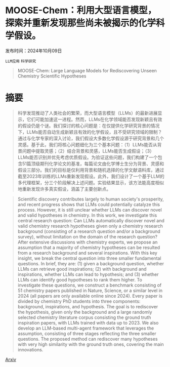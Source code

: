 # MOOSE-Chem：利用大型语言模型，探索并重新发现那些尚未被揭示的化学科学假设。

发布时间：2024年10月09日

`LLM应用` `科学研究`

> MOOSE-Chem: Large Language Models for Rediscovering Unseen Chemistry Scientific Hypotheses

# 摘要

> 科学发现推动了人类社会的繁荣，而大型语言模型（LLMs）的最新进展显示，它们可能加速这一进程。然而，LLMs在化学领域能否发现新颖且有效的假设仍是个谜。我们探讨的核心问题是：在仅提供化学研究背景的情况下，LLMs能否自动生成新颖且有效的化学假设，且不受研究领域的限制？通过与化学专家的深入讨论，我们假设大多数化学假设源于研究背景和几个灵感。基于此，我们将核心问题细化为三个基本问题：（1）LLMs能否从背景问题中提取灵感；（2）结合背景和灵感，LLMs能否生成假设；（3）LLMs能否识别并优先考虑优质假设。为验证这些问题，我们构建了一个包含51篇顶级期刊化学论文的基准，每篇论文由化学博士生分为背景、灵感和假设三部分。我们的目标是仅利用背景和随机选择的化学文献语料库，通过截至2023年训练的LLMs重新发现假设。此外，我们设计了一个基于LLM的多代理框架，分三个阶段解决上述问题。实验结果显示，该方法能高度相似地重新发现许多真实假设，涵盖了主要创新点。

> Scientific discovery contributes largely to human society's prosperity, and recent progress shows that LLMs could potentially catalyze this process. However, it is still unclear whether LLMs can discover novel and valid hypotheses in chemistry. In this work, we investigate this central research question: Can LLMs automatically discover novel and valid chemistry research hypotheses given only a chemistry research background (consisting of a research question and/or a background survey), without limitation on the domain of the research question? After extensive discussions with chemistry experts, we propose an assumption that a majority of chemistry hypotheses can be resulted from a research background and several inspirations. With this key insight, we break the central question into three smaller fundamental questions. In brief, they are: (1) given a background question, whether LLMs can retrieve good inspirations; (2) with background and inspirations, whether LLMs can lead to hypothesis; and (3) whether LLMs can identify good hypotheses to rank them higher. To investigate these questions, we construct a benchmark consisting of 51 chemistry papers published in Nature, Science, or a similar level in 2024 (all papers are only available online since 2024). Every paper is divided by chemistry PhD students into three components: background, inspirations, and hypothesis. The goal is to rediscover the hypothesis, given only the background and a large randomly selected chemistry literature corpus consisting the ground truth inspiration papers, with LLMs trained with data up to 2023. We also develop an LLM-based multi-agent framework that leverages the assumption, consisting of three stages reflecting the three smaller questions. The proposed method can rediscover many hypotheses with very high similarity with the ground truth ones, covering the main innovations.

[Arxiv](https://arxiv.org/abs/2410.07076)